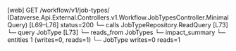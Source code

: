 [web] GET /workflow/v1/job-types/  (Dataverse.Api.External.Controllers.v1.Workflow.JobTypesController.MinimalQuery)  [L69–L76] status=200
  └─ calls JobTypeRepository.ReadQuery [L73]
  └─ query JobType [L73]
    └─ reads_from JobTypes
  └─ impact_summary
    └─ entities 1 (writes=0, reads=1)
      └─ JobType writes=0 reads=1

